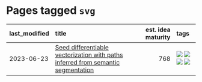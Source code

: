 # Pages tagged `svg`

|last_modified|title|est. idea maturity|tags
|:---|:---|---:|:---|
|2023-06-23|[Seed differentiable vectorization with paths inferred from semantic segmentation](../vectorize_anything.md)|768|[![](https://img.shields.io/badge/tag-experimental-4072a1)](../tags/experimental.md) [![](https://img.shields.io/badge/tag-segmentation-deeba9)](../tags/segmentation.md) [![](https://img.shields.io/badge/tag-svg-c456a9)](../tags/svg.md) [![](https://img.shields.io/badge/tag-tooling-e6ab9)](../tags/tooling.md)|